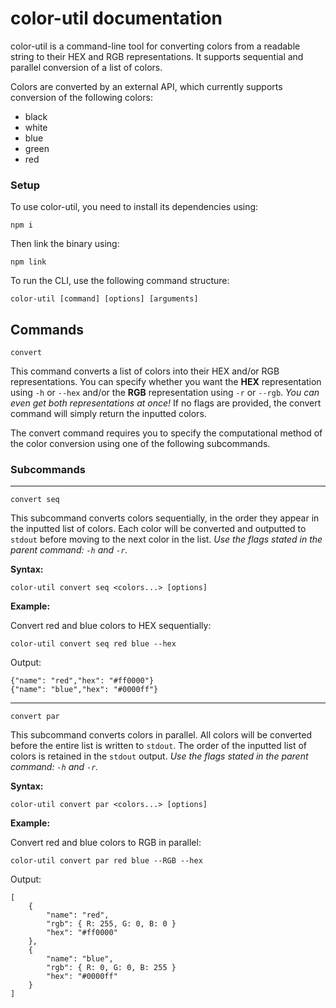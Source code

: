 # color-util documentation
color-util is a command-line tool for converting colors from a readable string to their HEX and RGB representations. It supports sequential and parallel conversion of a list of colors.

Colors are converted by an external API, which currently supports conversion of the following colors:
* black
* white
* blue
* green
* red

### Setup

To use color-util, you need to install its dependencies using:

`npm i`

Then link the binary using:

`npm link`

To run the CLI, use the following command structure:

`color-util [command] [options] [arguments]`

## Commands

`convert`

This command converts a list of colors into their HEX and/or RGB representations. 
You can specify whether you want the **HEX** representation using `-h` or `--hex` and/or 
the **RGB** representation using `-r` or `--rgb`. _You can even get both representations at once!_ 
If no flags are provided, the convert command will simply return the inputted colors. 

The convert command requires you to specify the computational method of the color conversion using one of the following subcommands.

### Subcommands

---
`convert seq`

This subcommand converts colors sequentially, in the order they appear in the inputted list of colors. 
Each color will be converted and outputted to `stdout` before moving to the next color in the list. 
_Use the flags stated in the parent command: `-h` and `-r`._

**Syntax:**

`color-util convert seq <colors...> [options]`

**Example:**

Convert red and blue colors to HEX sequentially:

`color-util convert seq red blue --hex`

Output:

```
{"name": "red","hex": "#ff0000"}
{"name": "blue","hex": "#0000ff"}
```
---
`convert par`

This subcommand converts colors in parallel. All colors will be converted before the entire list is written to `stdout`. 
The order of the inputted list of colors is retained in the `stdout` output.
_Use the flags stated in the parent command: `-h` and `-r`._

**Syntax:**

`color-util convert par <colors...> [options]`

**Example:**

Convert red and blue colors to RGB in parallel:

`color-util convert par red blue --RGB --hex`

Output:

```
[
    {
        "name": "red",
        "rgb": { R: 255, G: 0, B: 0 } 
        "hex": "#ff0000"
    },
    {
        "name": "blue",
        "rgb": { R: 0, G: 0, B: 255 } 
        "hex": "#0000ff"
    }
]
```